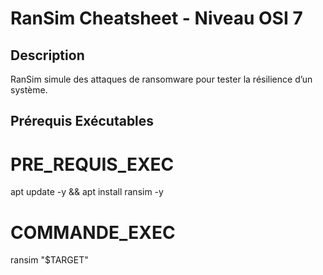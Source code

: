 # RanSim Cheatsheet - Niveau OSI 7

## Description
RanSim simule des attaques de ransomware pour tester la résilience d’un système.

## Prérequis Exécutables

# PRE_REQUIS_EXEC
apt update -y && apt install ransim -y

# COMMANDE_EXEC
ransim "$TARGET"